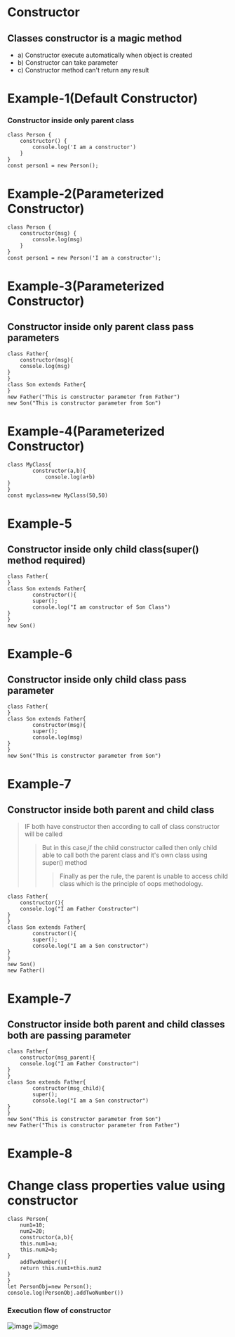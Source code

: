 # Constructor
## Classes constructor is a magic method
- a) Constructor execute automatically when object is created
- b) Constructor can take parameter
- c) Constructor method can't return any result
# Example-1(Default Constructor)
### Constructor inside only parent class
```
class Person {
    constructor() {
        console.log('I am a constructor')
    }
}
const person1 = new Person();
```
# Example-2(Parameterized Constructor)
```
class Person {
    constructor(msg) {
        console.log(msg)
    }
}
const person1 = new Person('I am a constructor');
```
# Example-3(Parameterized Constructor)
## Constructor inside only parent class pass parameters
```
class Father{
    constructor(msg){
    console.log(msg)
}
}
class Son extends Father{    
}
new Father("This is constructor parameter from Father")
new Son("This is constructor parameter from Son")
```
# Example-4(Parameterized Constructor)
```
class MyClass{
        constructor(a,b){
            console.log(a+b)
}
}
const myclass=new MyClass(50,50)
```
# Example-5
## Constructor inside only child class(super() method required)
```
class Father{
}
class Son extends Father{    
        constructor(){
        super();
        console.log("I am constructor of Son Class")
}
}
new Son()
```
# Example-6
## Constructor inside only child class pass parameter
```
class Father{
}
class Son extends Father{    
        constructor(msg){
        super();
        console.log(msg)
}
}
new Son("This is constructor parameter from Son")
```
# Example-7
## Constructor inside both parent and child class 
> IF both have constructor then according to call of class constructor will be called
>> But in this case,if the child constructor called then only child able to call both the parent class and it's own class using super() method
>>> Finally as per the rule, the parent is unable to access child class which is the principle of oops methodology.
```
class Father{
    constructor(){
    console.log("I am Father Constructor")
}
}
class Son extends Father{    
        constructor(){
        super();
        console.log("I am a Son constructor")
}
}
new Son()
new Father()
```
# Example-7
## Constructor inside both parent and child classes both are passing parameter
```
class Father{
    constructor(msg_parent){
    console.log("I am Father Constructor")
}
}
class Son extends Father{    
        constructor(msg_child){
        super();
        console.log("I am a Son constructor")
}
}
new Son("This is constructor parameter from Son")
new Father("This is constructor parameter from Father")
```
# Example-8
# Change class properties value using constructor
```
class Person{
    num1=10;
    num2=20;
    constructor(a,b){
    this.num1=a;
    this.num2=b;
}
    addTwoNumber(){
    return this.num1+this.num2
}
}
let PersonObj=new Person();
console.log(PersonObj.addTwoNumber())
```
### Execution flow of constructor
![image](https://github.com/user-attachments/assets/d229b6ba-6e1c-451f-ad8d-c994d1d18aca)
![image](https://github.com/user-attachments/assets/fbafdb4c-1e46-4801-9ee7-ceacb1ce1351)

